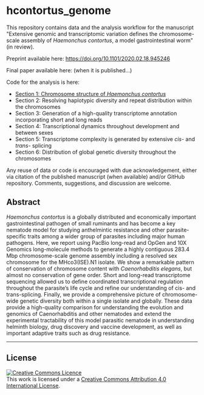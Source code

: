 # hcontortus_genome

This repository contains data and the analysis workflow for the manuscript "Extensive genomic and transcriptomic variation defines
the chromosome-scale assembly of *Haemonchus contortus*, a model gastrointestinal worm" (in review).

Preprint available here: https://doi.org/10.1101/2020.02.18.945246

Final paper available here: (when it is published...)

Code for the analysis is here:
- [Section 1: Chromosome structure of *Haemonchus contortus*](03_code/hcontortus_genome.section1_workbook.md)
- Section 2: Resolving haplotypic diversity and repeat distribution within the chromosomes
- Section 3: Generation of a high-quality transcriptome annotation incorporating short and long reads
- Section 4: Transcriptional dynamics throughout development and between sexes
- Section 5: Transcriptome complexity is generated by extensive *cis-* and *trans-* splicing
- Section 6: Distribution of global genetic diversity throughout the chromosomes

Any reuse of data or code is encouraged with due acknowledgement, either via citation of the published manuscript (when available) and/or GitHub repository. Comments, suggestions, and discussion are welcome.

## Abstract
*Haemonchus contortus* is a globally distributed and economically important gastrointestinal pathogen of small ruminants and has become a key nematode model for studying anthelmintic resistance and other parasite-specific traits among a wider group of parasites including major human pathogens. Here, we report using PacBio long-read and OpGen and 10X Genomics long-molecule methods to generate a highly contiguous 283.4 Mbp chromosome-scale genome assembly including a resolved sex chromosome for the MHco3(ISE).N1 isolate. We show a remarkable pattern of conservation of chromosome content with *Caenorhabditis elegans*, but almost no conservation of gene order. Short and long-read transcriptome sequencing allowed us to define coordinated transcriptional regulation throughout the parasite’s life cycle and refine our understanding of cis- and trans-splicing. Finally, we provide a comprehensive picture of chromosome-wide genetic diversity both within a single isolate and globally. These data provide a high-quality comparison for understanding the evolution and genomics of Caenorhabditis and other nematodes and extend the experimental tractability of this model parasitic nematode in understanding helminth biology, drug discovery and vaccine development, as well as important adaptive traits such as drug resistance.




******
## License
<a rel="license" href="http://creativecommons.org/licenses/by/4.0/"><img alt="Creative Commons Licence" style="border-width:0" src="https://i.creativecommons.org/l/by/4.0/88x31.png" /></a><br />This work is licensed under a <a rel="license" href="http://creativecommons.org/licenses/by/4.0/">Creative Commons Attribution 4.0 International License</a>.
